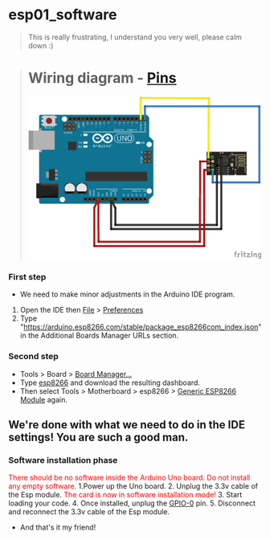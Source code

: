 # esp01_software
>This is really frustrating, I understand you very well, please calm down :)

># Wiring diagram - [Pins](image/01_pin.png)
>![Untitled Sketch 3_bb](https://raw.githubusercontent.com/equlibrino/esp01_software/main/image/upload_esp01.png)

### First step
- We need to make minor adjustments in the Arduino IDE program.
1. Open the IDE then [File](image/preferences.png) > [Preferences](image/preferences2.png)
2. Type "https://arduino.esp8266.com/stable/package_esp8266com_index.json" in the Additional Boards Manager URLs section.

### Second step
- Tools > Board > [Board Manager...](image/board_manager.png)
- Type [esp8266](image/esp8266.png) and download the resulting dashboard.
- Then select Tools > Motherboard > esp8266 > [Generic ESP8266 Module](image/generic.png) again.
## We're done with what we need to do in the IDE settings! You are such a good man.

### Software installation phase
<font color="red">There should be no software inside the Arduino Uno board. Do not install any empty software.</font>
1.Power up the Uno board.
2. Unplug the 3.3v cable of the Esp module. <font color="red">The card is now in software installation mode!</font>
3. Start loading your code.
4. Once installed, unplug the [GPIO-0](image/01_pin.png) pin.
5. Disconnect and reconnect the 3.3v cable of the Esp module.
- And that's it my friend!

